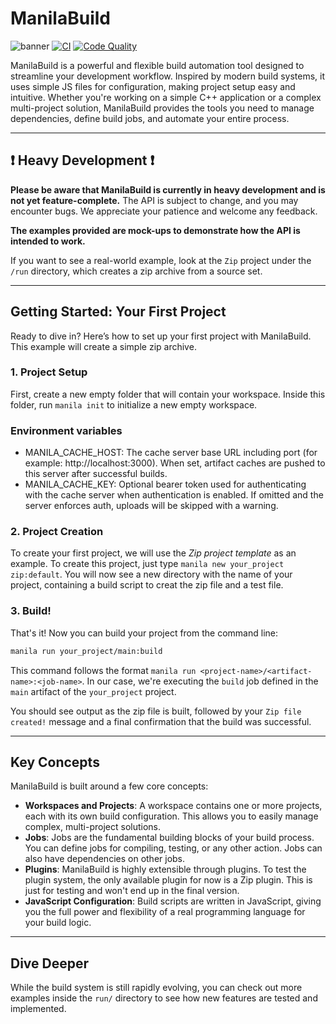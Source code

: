 # ManilaBuild
![banner](./assets/banner.png)
[![CI](https://github.com/iamshiron/ManilaBuild/actions/workflows/ci.yml/badge.svg?branch=main)](https://github.com/iamshiron/ManilaBuild/actions/workflows/ci.yml)
[![Code Quality](https://github.com/iamshiron/ManilaBuild/actions/workflows/code-quality.yml/badge.svg?branch=main)](https://github.com/iamshiron/ManilaBuild/actions/workflows/code-quality.yml)

ManilaBuild is a powerful and flexible build automation tool designed to streamline your development workflow. Inspired by modern build systems, it uses simple JS files for configuration, making project setup easy and intuitive. Whether you're working on a simple C++ application or a complex multi-project solution, ManilaBuild provides the tools you need to manage dependencies, define build jobs, and automate your entire process.

-----

## ❗ Heavy Development ❗

**Please be aware that ManilaBuild is currently in heavy development and is not yet feature-complete.** The API is subject to change, and you may encounter bugs. We appreciate your patience and welcome any feedback.

**The examples provided are mock-ups to demonstrate how the API is intended to work.**

If you want to see a real-world example, look at the `Zip` project under the `/run` directory, which creates a zip archive from a source set.

-----

## Getting Started: Your First Project

Ready to dive in? Here’s how to set up your first project with ManilaBuild. This example will create a simple zip archive.

### 1. Project Setup

First, create a new empty folder that will contain your workspace.
Inside this folder, run `manila init` to initialize a new empty workspace.

### Environment variables

- MANILA_CACHE_HOST: The cache server base URL including port (for example: http://localhost:3000). When set, artifact caches are pushed to this server after successful builds.
- MANILA_CACHE_KEY: Optional bearer token used for authenticating with the cache server when authentication is enabled. If omitted and the server enforces auth, uploads will be skipped with a warning.

### 2. Project Creation

To create your first project, we will use the *Zip project template* as an example.
To create this project, just type `manila new your_project zip:default`.
You will now see a new directory with the name of your project, containing a build script to creat the zip file and a test file.

### 3. Build!

That's it! Now you can build your project from the command line:

```bash
manila run your_project/main:build
```

This command follows the format `manila run <project-name>/<artifact-name>:<job-name>`. In our case, we're executing the `build` job defined in the `main` artifact of the `your_project` project.

You should see output as the zip file is built, followed by your `Zip file created!` message and a final confirmation that the build was successful.

-----

## Key Concepts

ManilaBuild is built around a few core concepts:

  * **Workspaces and Projects**: A workspace contains one or more projects, each with its own build configuration. This allows you to easily manage complex, multi-project solutions.
  * **Jobs**: Jobs are the fundamental building blocks of your build process. You can define jobs for compiling, testing, or any other action. Jobs can also have dependencies on other jobs.
  * **Plugins**: ManilaBuild is highly extensible through plugins. To test the plugin system, the only available plugin for now is a Zip plugin. This is just for testing and won't end up in the final version.
  * **JavaScript Configuration**: Build scripts are written in JavaScript, giving you the full power and flexibility of a real programming language for your build logic.

-----

## Dive Deeper

While the build system is still rapidly evolving, you can check out more examples inside the `run/` directory to see how new features are tested and implemented.
